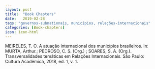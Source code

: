 ```yaml
---
layout: post
title:  "Book Chapters"
date:   2019-02-28
tags: "governos-subnationais, municípios, relações-internacionais"
categories: [Book-chapters]
icon: icon-html
---
```


MEIRELES, T. O. A atuação internacional dos municípios brasileiros. In: MURTA, Arthur.; PEDROSO, C. S. (Org.) ; SOARES, S. A. (Org.). Transversalidades temáticas em Relações Internacionais. São Paulo: Cultura Acadêmica, 2018, ed. 1, v. 1.
